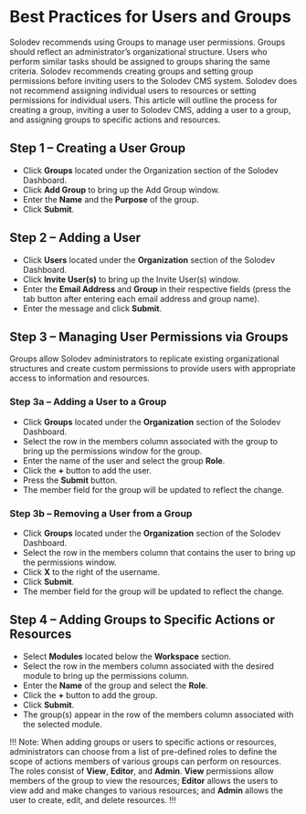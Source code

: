 # Best Practices for Users and Groups

Solodev recommends using Groups to manage user permissions. Groups should reflect an administrator’s organizational structure. Users who perform similar tasks should be assigned to groups sharing the same criteria. Solodev recommends creating groups and setting group permissions before inviting users to the Solodev CMS system. Solodev does not recommend assigning individual users to resources or setting permissions for individual users. This article will outline the process for creating a group, inviting a user to Solodev CMS, adding a user to a group, and assigning groups to specific actions and resources.

## Step 1 – Creating a User Group

* Click **Groups** located under the Organization section of the Solodev Dashboard.
* Click **Add Group** to bring up the Add Group window. 
* Enter the **Name** and the **Purpose** of the group.
* Click **Submit**. 

## Step 2 – Adding a User

* Click **Users** located under the **Organization** section of the Solodev Dashboard.
* Click **Invite User(s)** to bring up the Invite User(s) window.
* Enter the **Email Address** and **Group** in their respective fields (press the tab button after entering each email address and group name).
* Enter the message and click **Submit**.

## Step 3 – Managing User Permissions via Groups

Groups allow Solodev administrators to replicate existing organizational structures and create custom permissions to provide users with appropriate access to information and resources. 

### Step 3a – Adding a User to a Group

* Click **Groups** located under the **Organization** section of the Solodev Dashboard.
* Select the row in the members column associated with the group to bring up the permissions window for the group. 
* Enter the name of the user and select the group **Role**.
* Click the **+** button to add the user. 
* Press the **Submit** button.  
* The member field for the group will be updated to reflect the change.  

### Step 3b – Removing a User from a Group

* Click **Groups** located under the **Organization** section of the Solodev Dashboard.
* Select the row in the members column that contains the user to bring up the permissions window.
* Click **X** to the right of the username. 
* Click **Submit**. 
* The member field for the group will be updated to reflect the change.  

## Step 4 – Adding Groups to Specific Actions or Resources

* Select **Modules** located below the **Workspace** section. 
* Select the row in the members column associated with the desired module to bring up the permissions column.
* Enter the **Name** of the group and select the **Role**.
* Click the **+** button to add the group.
* Click **Submit**.
* The group(s) appear in the row of the members column associated with the selected module.  

!!! Note: 
When adding groups or users to specific actions or resources, administrators can choose from a list of pre-defined roles to define the scope of actions members of various groups can perform on resources. The roles consist of **View**, **Editor**, and **Admin**. **View** permissions allow members of the group to view the resources; **Editor** allows the users to view add and make changes to various resources; and **Admin** allows the user to create, edit, and delete resources.
!!!
